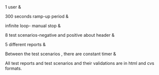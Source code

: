 1 user &

300 seconds ramp-up period &

infinite loop- manual stop &

8 test scenarios-negative and positive about header &

5 different reports &

Between the test scenarios , there are constant timer &

All test reports and test scenarios and their validations are in html and cvs formats.

